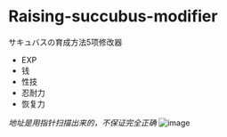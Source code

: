 # Raising-succubus-modifier
サキュバスの育成方法5项修改器
- EXP
- 钱
- 性技
- 忍耐力
- 恢复力

_地址是用指针扫描出来的，不保证完全正确_
![image](https://github.com/Hatanezumi/Raising-succubus-modifier/assets/49899349/7bb9370d-56a1-445f-8029-398649973212)
